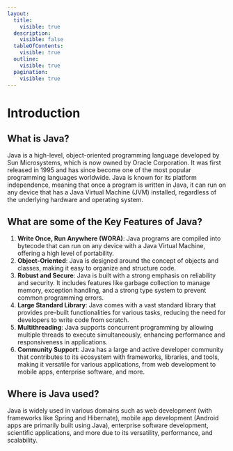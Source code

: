 ```yaml
---
layout:
  title:
    visible: true
  description:
    visible: false
  tableOfContents:
    visible: true
  outline:
    visible: true
  pagination:
    visible: true
---
```


# Introduction

## What is Java?

Java is a high-level, object-oriented programming language developed by Sun Microsystems, which is now owned by Oracle Corporation. It was first released in 1995 and has since become one of the most popular programming languages worldwide. Java is known for its platform independence, meaning that once a program is written in Java, it can run on any device that has a Java Virtual Machine (JVM) installed, regardless of the underlying hardware and operating system.

## What are some of the Key Features of Java?

1. **Write Once, Run Anywhere (WORA)**: Java programs are compiled into bytecode that can run on any device with a Java Virtual Machine, offering a high level of portability.
2. **Object-Oriented**: Java is designed around the concept of objects and classes, making it easy to organize and structure code.
3. **Robust and Secure**: Java is built with a strong emphasis on reliability and security. It includes features like garbage collection to manage memory, exception handling, and a strong type system to prevent common programming errors.
4. **Large Standard Library**: Java comes with a vast standard library that provides pre-built functionalities for various tasks, reducing the need for developers to write code from scratch.
5. **Multithreading**: Java supports concurrent programming by allowing multiple threads to execute simultaneously, enhancing performance and responsiveness in applications.
6. **Community Support**: Java has a large and active developer community that contributes to its ecosystem with frameworks, libraries, and tools, making it versatile for various applications, from web development to mobile apps, enterprise software, and more.

## Where is Java used?

Java is widely used in various domains such as web development (with frameworks like Spring and Hibernate), mobile app development (Android apps are primarily built using Java), enterprise software development, scientific applications, and more due to its versatility, performance, and scalability.
